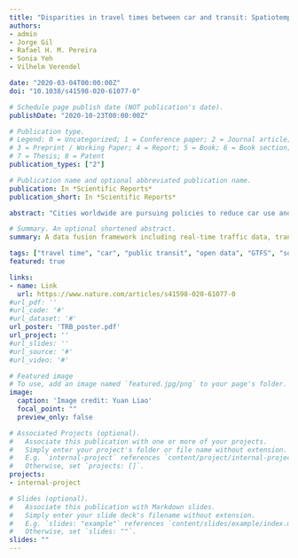 ```yaml
---
title: "Disparities in travel times between car and transit: Spatiotemporal patterns in cities"
authors:
- admin
- Jorge Gil
- Rafael H. M. Pereira
- Sonia Yeh
- Vilhelm Verendel

date: "2020-03-04T00:00:00Z"
doi: "10.1038/s41598-020-61077-0"

# Schedule page publish date (NOT publication's date).
publishDate: "2020-10-23T00:00:00Z"

# Publication type.
# Legend: 0 = Uncategorized; 1 = Conference paper; 2 = Journal article;
# 3 = Preprint / Working Paper; 4 = Report; 5 = Book; 6 = Book section;
# 7 = Thesis; 8 = Patent
publication_types: ["2"]

# Publication name and optional abbreviated publication name.
publication: In *Scientific Reports*
publication_short: In *Scientific Reports*

abstract: "Cities worldwide are pursuing policies to reduce car use and prioritise public transit (PT) as a means to tackle congestion, air pollution, and greenhouse gas emissions. The increase of PT ridership is constrained by many aspects; among them, travel time and the built environment are considered the most critical factors in the choice of travel mode. We propose a data fusion framework including real-time traffic data, transit data, and travel demand estimated using Twitter data to compare the travel time by car and PT in four cities (São Paulo, Brazil; Stockholm, Sweden; Sydney, Australia; and Amsterdam, the Netherlands) at high spatial and temporal resolutions. We use real-world data to make realistic estimates of travel time by car and by PT and compare their performance by time of day and by travel distance across cities. Our results suggest that using PT takes on average 1.4–2.6 times longer than driving a car. The share of area where travel time favours PT over car use is very small: 0.62% (0.65%), 0.44% (0.48%), 1.10% (1.22%) and 1.16% (1.19%) for the daily average (and during peak hours) for São Paulo, Sydney, Stockholm, and Amsterdam, respectively. The travel time disparity, as quantified by the travel time ratio R (PT travel time divided by the car travel time), varies widely during an average weekday, by location and time of day. A systematic comparison between these two modes shows that the average travel time disparity is surprisingly similar across cities: R < 1 for travel distances less than 3 km, then increases rapidly but quickly stabilises at around 2. This study contributes to providing a more realistic performance evaluation that helps future studies further explore what city characteristics as well as urban and transport policies make public transport more attractive, and to create a more sustainable future for cities."

# Summary. An optional shortened abstract.
summary: A data fusion framework including real-time traffic data, transit data, and travel demand estimated using Twitter data to compare the travel time by car and PT in four cities at high spatial and temporal resolutions.

tags: ["travel time", "car", "public transit", "open data", "GTFS", "social media data"]
featured: true

links:
- name: Link
  url: https://www.nature.com/articles/s41598-020-61077-0
#url_pdf: ''
#url_code: '#'
#url_dataset: '#'
url_poster: 'TRB_poster.pdf'
url_project: ''
#url_slides: ''
#url_source: '#'
#url_video: '#'

# Featured image
# To use, add an image named `featured.jpg/png` to your page's folder.
image:
  caption: 'Image credit: Yuan Liao'
  focal_point: ""
  preview_only: false

# Associated Projects (optional).
#   Associate this publication with one or more of your projects.
#   Simply enter your project's folder or file name without extension.
#   E.g. `internal-project` references `content/project/internal-project/index.md`.
#   Otherwise, set `projects: []`.
projects:
- internal-project

# Slides (optional).
#   Associate this publication with Markdown slides.
#   Simply enter your slide deck's filename without extension.
#   E.g. `slides: "example"` references `content/slides/example/index.md`.
#   Otherwise, set `slides: ""`.
slides: ""
---
```

